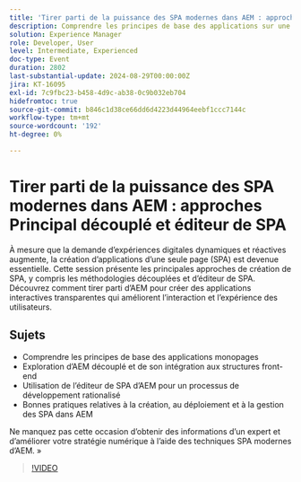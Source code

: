 ```yaml
---
title: 'Tirer parti de la puissance des SPA modernes dans AEM : approches Principal découplé et éditeur de SPA'
description: Comprendre les principes de base des applications sur une seule page Explorer AEM découplé et son intégration aux structures front-end Utiliser l’éditeur de SPA d’AEM pour un processus de développement rationalisé Les bonnes pratiques pour la création, le déploiement et la gestion des SPA dans AEM ne manquez pas cette occasion d’obtenir des informations d’un expert et d’améliorer votre stratégie numérique à l’aide des techniques de SPA modernes d’AEM. »
solution: Experience Manager
role: Developer, User
level: Intermediate, Experienced
doc-type: Event
duration: 2802
last-substantial-update: 2024-08-29T00:00:00Z
jira: KT-16095
exl-id: 7c9fbc23-b458-4d9c-ab38-0c9b032eb704
hidefromtoc: true
source-git-commit: b846c1d38ce66dd6d4223d44964eebf1ccc7144c
workflow-type: tm+mt
source-wordcount: '192'
ht-degree: 0%

---
```


# Tirer parti de la puissance des SPA modernes dans AEM : approches Principal découplé et éditeur de SPA

À mesure que la demande d’expériences digitales dynamiques et réactives augmente, la création d’applications d’une seule page (SPA) est devenue essentielle. Cette session présente les principales approches de création de SPA, y compris les méthodologies découplées et d’éditeur de SPA. Découvrez comment tirer parti d’AEM pour créer des applications interactives transparentes qui améliorent l’interaction et l’expérience des utilisateurs.

## Sujets

* Comprendre les principes de base des applications monopages
* Exploration d’AEM découplé et de son intégration aux structures front-end
* Utilisation de l’éditeur de SPA d’AEM pour un processus de développement rationalisé
* Bonnes pratiques relatives à la création, au déploiement et à la gestion des SPA dans AEM

Ne manquez pas cette occasion d’obtenir des informations d’un expert et d’améliorer votre stratégie numérique à l’aide des techniques SPA modernes d’AEM. »

>[!VIDEO](https://video.tv.adobe.com/v/3433168/?learn=on)
